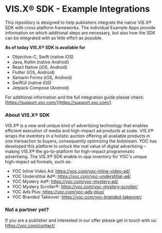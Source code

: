 # VIS.X® SDK - Example Integrations

This repository is designed to help publishers integrate the native VIS.X® SDK with cross platform frameworks. The individual Example Apps provide information on which additional steps are necessary, but also how the SDK can be integrated with as little effort as possible.

**As of today VIS.X® SDK is available for**
- Objective-C, Swift (native iOS)
- Java, Kotlin (native Android)
- React Native (iOS, Android)
- Flutter (iOS, Android)
- Xamarin Forms (iOS, Android)
- SwiftUI (native iOS)
- Jetpack Compose (Android)

For additional information and the full integration guide please check: [https://support.yoc.com/](https://support.yoc.com/)

### About VIS.X® SDK

VIS.X® is a new and unique kind of advertising technology that enables efficient execution of media and high-impact ad products at scale. VIS.X® wraps the inventory in a holistic auction offering all available products in one transaction to buyers, consequently optimizing the bidstream. YOC has developed this platform to unlock the real value of digital advertising – making VIS.X® the go-to-platform for high-impact programmatic advertising. The VIS.X® SDK enable in-app inventory for YOC's unique high-impact ad formats, such as:

- YOC Inline Video Ad: https://yoc.com/yoc-inline-video-ad/
- YOC Understitial Ad®: https://yoc.com/yoc-understitial-ad/
- YOC Mystery Ad®: https://yoc.com/yoc-mystery-ad/
- YOC Mystery Scroller®: https://yoc.com/yoc-mystery-scroller/
- YOC Ads Plus: https://yoc.com/yoc-ads-plus/
- YOC Branded Takeover: https://yoc.com/yoc-branded-takeover/

### Not a partner yet?

If you are a publisher and interested in our offer please get in touch with us: https://yoc.com/contact/

